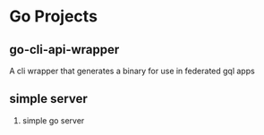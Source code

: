 # Go Projects

## go-cli-api-wrapper
A cli wrapper that generates a binary for use in federated gql apps

## simple server
1. simple go server